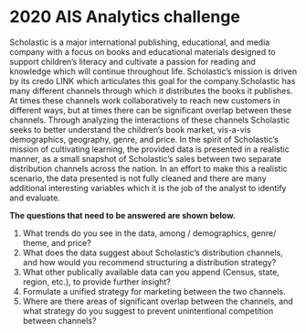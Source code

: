 # 2020 AIS Analytics challenge 

Scholastic is a major international publishing, educational, and media company with a focus on books and educational materials 
designed to support children’s literacy and cultivate a passion for reading and knowledge which will continue throughout life. 
Scholastic’s mission is driven by its credo LINK which articulates this goal for the company.Scholastic has many different channels 
through which it distributes the books it publishes. At times these channels work collaboratively to reach new customers in 
different ways, but at times there can be significant overlap between these channels. Through analyzing the interactions of these 
channels Scholastic seeks to better understand the children’s book market, vis-a-vis demographics, geography, genre, and price.
In the spirit of Scholastic’s mission of cultivating learning, the provided data is presented in a realistic manner, as a small 
snapshot of Scholastic’s sales between two separate distribution channels across the nation. In an effort to make this a 
realistic scenario, the data presented is not fully cleaned and there are many additional interesting variables which it is the job
of the analyst to identify and evaluate.

**The questions that need to be answered are shown below.**

1. What trends do you see in the data, among / demographics, genre/ theme, and price?
2. What does the data suggest about Scholastic’s distribution channels, and how would you recommend structuring a distribution strategy?
3. What other publically available data can you append (Census, state, region, etc.), to provide further insight?
4. Formulate a unified strategy for marketing between the two channels.
5. Where are there areas of significant overlap between the channels, and what strategy do you suggest to prevent unintentional competition between channels?
